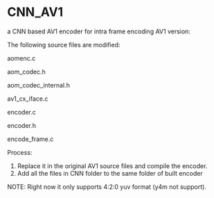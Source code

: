 # CNN_AV1
a CNN based AV1 encoder for intra frame encoding
AV1 version:


The following source files are modified:

aomenc.c

aom_codec.h

aom_codec_internal.h

av1_cx_iface.c

encoder.c

encoder.h

encode_frame.c


Process:
1. Replace it in the original AV1 source files and compile the encoder.
2. Add all the files in CNN folder to the same folder of built encoder


NOTE:
Right now it only supports 4:2:0 yuv format (y4m not support). 
